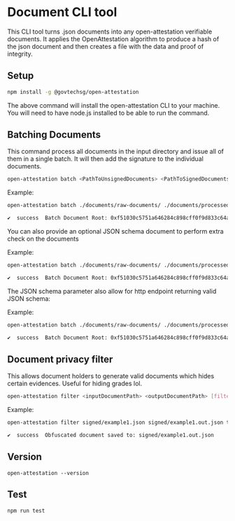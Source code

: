 # Document CLI tool

This CLI tool turns .json documents into any open-attestation verifiable documents. It applies the OpenAttestation algorithm to produce a hash of the json document and then creates a file with the data and proof of integrity.

## Setup

```bash
npm install -g @govtechsg/open-attestation
```

The above command will install the open-attestation CLI to your machine. You will need to have node.js installed to be able to run the command.

## Batching Documents

This command process all documents in the input directory and issue all of them in a single
batch. It will then add the signature to the individual documents.

```bash
open-attestation batch <PathToUnsignedDocuments> <PathToSignedDocuments>
```

Example:

```bash
open-attestation batch ./documents/raw-documents/ ./documents/processed-documents/

✔  success  Batch Document Root: 0xf51030c5751a646284c898cff0f9d833c64a50d6f307b61f2c96c3c838b13bfc
```

You can also provide an optional JSON schema document to perform extra check on the documents

Example:

```bash
open-attestation batch ./documents/raw-documents/ ./documents/processed-documents/ ./path/to/local/schema.json

✔  success  Batch Document Root: 0xf51030c5751a646284c898cff0f9d833c64a50d6f307b61f2c96c3c838b13bfc
```

The JSON schema parameter also allow for http endpoint returning valid JSON schema:

Example:

```bash
open-attestation batch ./documents/raw-documents/ ./documents/processed-documents/ https://example.com/schema.json

✔  success  Batch Document Root: 0xf51030c5751a646284c898cff0f9d833c64a50d6f307b61f2c96c3c838b13bfc
```

## Document privacy filter

This allows document holders to generate valid documents which hides certain evidences. Useful for hiding grades lol.

```bash
open-attestation filter <inputDocumentPath> <outputDocumentPath> [filters...]
```

Example:

```bash
open-attestation filter signed/example1.json signed/example1.out.json transcript.0.grade transcript.1.grade

✔  success  Obfuscated document saved to: signed/example1.out.json
```

## Version

```
open-attestation --version
```

## Test

```
npm run test
```
